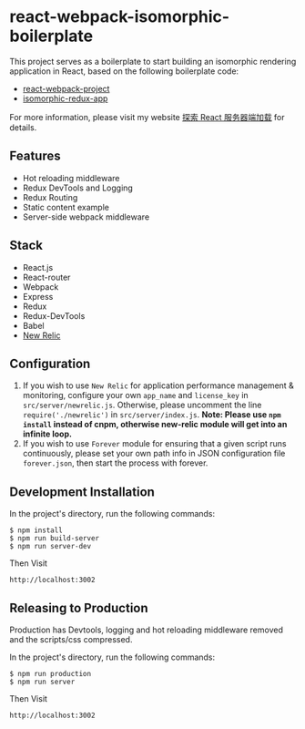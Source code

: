 # react-webpack-isomorphic-boilerplate

This project serves as a boilerplate to start building an isomorphic rendering application in React, based on the following boilerplate code:

* [react-webpack-project](http://git.oschina.net/alanguo/react-webpack-project)
* [isomorphic-redux-app](https://github.com/caljrimmer/isomorphic-redux-app)

For more information, please visit my website [探索 React 服务器端加载](http://blog.zhangjd.me/2016/08/11/react-server-side-rendering/) for details.

## Features

- Hot reloading middleware
- Redux DevTools and Logging
- Redux Routing
- Static content example
- Server-side webpack middleware

## Stack

- React.js
- React-router
- Webpack
- Express
- Redux
- Redux-DevTools
- Babel
- [New Relic](https://github.com/newrelic/node-newrelic)

## Configuration

1. If you wish to use `New Relic` for application performance management & monitoring, configure your own `app_name` and `license_key` in `src/server/newrelic.js`. Otherwise, please uncomment the line `require('./newrelic')` in `src/server/index.js`. **Note: Please use `npm install` instead of cnpm, otherwise new-relic module will get into an infinite loop.**
2. If you wish to use `Forever` module for ensuring that a given script runs continuously, please set your own path info in JSON configuration file `forever.json`, then start the process with forever.

## Development Installation

In the project's directory, run the following commands:

```
$ npm install
$ npm run build-server
$ npm run server-dev
```

Then Visit

```
http://localhost:3002
```

## Releasing to Production

Production has Devtools, logging and hot reloading middleware removed and the scripts/css compressed.

In the project's directory, run the following commands:

```
$ npm run production
$ npm run server
```

Then Visit

```
http://localhost:3002
```
